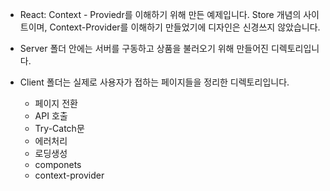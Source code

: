 - React: Context - Proviedr를 이해하기 위해 만든 예제입니다.
  Store 개념의 사이트이며, Context-Provider를 이해하기 만들었기에 디자인은 신경쓰지 않았습니다.

- Server 폴더 안에는 서버를 구동하고 상품을 불러오기 위해 만들어진 디렉토리입니다.
- Client 폴더는 실제로 사용자가 접하는 페이지들을 정리한 디렉토리입니다.
  - 페이지 전환
  - API 호출
  - Try-Catch문
  - 에러처리
  - 로딩생성
  - componets
  - context-provider
